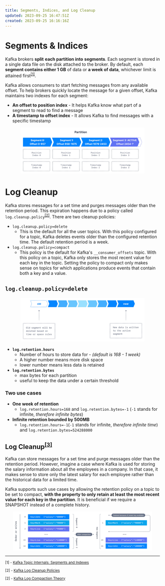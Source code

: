 ```yaml
---
title: Segments, Indices, and Log Cleanup
updated: 2023-09-25 16:47:51Z
created: 2023-09-25 16:16:16Z
---
```


# Segments & Indices

Kafka brokers **split** **each partition into** **segments**. Each segment is stored in a single data file on the disk attached to the broker. By default, each **segment contains either 1 GB** of data or **a week of data**, whichever limit is attained first<sup>[[1]](#1)</sup>.

Kafka allows consumers to start fetching messages from any available offset. To help brokers quickly locate the message for a given offset, Kafka maintains two indexes for each segment:

-   **An offset to position index** - It helps Kafka know what part of a segment to read to find a message
-   **A timestamp to offset index** - It allows Kafka to find messages with a specific timestamp

<center style="padding: 0 10%">

![023ed2410673d7b705f2e5fae61a4943.png](./_resources/023ed2410673d7b705f2e5fae61a4943.png)

</center>

# Log Cleanup

Kafka stores messages for a set time and purges messages older than the retention period. This expiration happens due to a policy called `log.cleanup.policy`<sup>[[2]](#2)</sup>. There are two cleanup policies:

-   `log.cleanup.policy=delete`
    -   This is the default for all the user topics. With this policy configured for a topic, Kafka deletes events older than the configured retention time. The default retention period is a week.
-   `log.cleanup.policy=compact`
    -   This policy is the default for Kafka's `__consumer_offsets` topic. With this policy on a topic, Kafka only stores the most recent value for each key in the topic. Setting the policy to compact only makes sense on topics for which applications produce events that contain both a key and a value.

## `log.cleanup.policy=delete`

<center style="padding: 0 10%">

![5a786a00ffff10c213306081cdf27f3c.png](./_resources/5a786a00ffff10c213306081cdf27f3c.png)

</center>

-   **`log.retention.hours`**
    -   Number of hours to store data for - _(default is 168 - 1 week)_
    -   A higher number means more disk space
    -   lower number means less data is retained
-   **`log.retention.bytes`**
    -   max bytes for each partition
    -   useful to keep the data under a certain threshold

### Two use cases

-   **One week of retention**
    -   `log.retention.hours=168` and `log.retention.bytes=-1` (`-1` stands for infinite, _therefore infinite bytes_)
-   **Infinite retention bounded by 500MB**
    -   `log.retention.hours=-1`(`-1` stands for infinite, _therefore infinite time_) and `log.retention.bytes=524288000`

## Log Cleanup<sup>[[3]](#3)</sup>

Kafka can store messages for a set time and purge messages older than the retention period. However, imagine a case where Kafka is used for storing the salary information about all the employees in a company. In that case, it makes sense to store only the latest salary for each employee rather than the historical data for a limited time.

Kafka supports such use cases by allowing the retention policy on a topic to be set to compact, **with the property to only retain at least the most recent value for each key in the partition**. It is beneficial if we require a SNAPSHOT instead of a complete history.

<center style="padding: 0 5%">

![d205e51a71892774923a3f3debd1c77f.png](./_resources/d205e51a71892774923a3f3debd1c77f.png)

</center>

---

<small>

<a name="1"></a>[1] - [Kafka Topic Internals: Segments and Indexes](https://www.conduktor.io/kafka/kafka-topics-internals-segments-and-indexes/)

<a name="2"></a>[2] - [Kafka Log Cleanup Policies](https://www.conduktor.io/kafka/kafka-topic-configuration-log-compaction/)

<a name="2"></a>[2] - [Kafka Log Compaction Theory](https://www.conduktor.io/kafka/kafka-topic-configuration-log-compaction/#Kafka-Log-Compaction-Theory-1)

</small>
